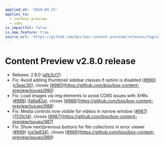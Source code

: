 ```yaml
---
applied_at: '2019-04-23'
applies_to:
  - content-preview
  - sdks
is_impactful: false
is_new_feature: true
source_url: 'https://github.com/box/box-content-preview/releases/tag/v2.8.0'
---
```


# Content Preview v2.8.0 release


* Release: 2.8.0 ([afb3cf7](https://github.com/box/box-content-preview/commit[afb3cf7](https://github.com/box/box-content-preview/commit/afb3cf7)))
* Fix: Avoid adding thumbnail sidebar classes if option is disabled ([#990](https://github.com/box/box-content-preview/pull/990)) ([c5eac30](https://github.com/box/box-content-preview/commit[c5eac30](https://github.com/box/box-content-preview/commit/c5eac30))), closes [[#990](https://github.com/box/box-content-preview/pull/990)](https://github.com/box/box-content-preview/issues/990)
* Fix: Load images via img elements to avoid CORS issues with XHRs ([#988](https://github.com/box/box-content-preview/pull/988)) ([fa6e82a](https://github.com/box/box-content-preview/commit[fa6e82a](https://github.com/box/box-content-preview/commit/fa6e82a))), closes [[#988](https://github.com/box/box-content-preview/pull/988)](https://github.com/box/box-content-preview/issues/988)
* Fix: Media controls now visible for videos in narrow window ([#987](https://github.com/box/box-content-preview/pull/987)) ([753fc14](https://github.com/box/box-content-preview/commit[753fc14](https://github.com/box/box-content-preview/commit/753fc14))), closes [[#987](https://github.com/box/box-content-preview/pull/987)](https://github.com/box/box-content-preview/issues/987)
* Fix: Show next/previous buttons for file collections in error viewer ([#989](https://github.com/box/box-content-preview/pull/989)) ([ce3e834](https://github.com/box/box-content-preview/commit[ce3e834](https://github.com/box/box-content-preview/commit/ce3e834))), closes [[#989](https://github.com/box/box-content-preview/pull/989)](https://github.com/box/box-content-preview/issues/989)



